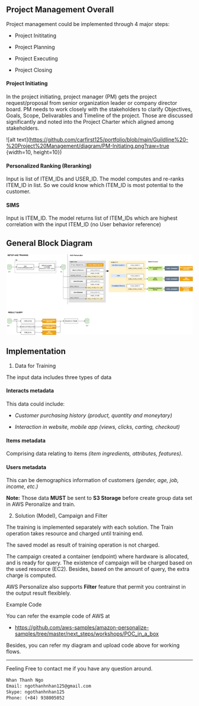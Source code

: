 ## Project Management Overall

Project management could be implemented through 4 major steps:

   * Project Inititating

   * Project Planning

   * Project Executing

   * Project Closing


#### Project Initiating

In the project initiating, project manager (PM) gets the project request/proposal from senior organization leader or company director board. 
PM needs to work closely with the stakeholders to clarify Objectives, Goals, Scope, Delivarables and Timeline of the project.
Those are discussed significantly and noted into the Project Charter which aligned among stakeholders.

![alt text](https://github.com/carfirst125/portfolio/blob/main/Guildline%20-%20Project%20Management/diagram/PM-Initiating.png?raw=true {width=10, height=10})

#### Personalized Ranking (Reranking)

Input is list of ITEM_IDs and USER_ID. The model computes and re-ranks ITEM_ID in list. So we could know which ITEM_ID is most potential to the customer.

#### SIMS

Input is ITEM_ID. The model returns list of ITEM_IDs which are highest correlation with the input ITEM_ID (no User behavior reference)

## General Block Diagram

![alt text](https://github.com/carfirst125/portfolio/blob/main/aws_personalize_recommendation/images/aws_personalize_recommendation_BlockDiagram.png?raw=true)

## Implementation

1. Data for Training

The input data includes three types of data

#### Interacts metadata

This data could include: 

*   *Customer purchasing history (product, quantity and moneytary)*

*   *Interaction in website, mobile app (views, clicks, carting, checkout)*

#### Items metadata

Comprising data relating to items *(item ingredients, attributes, features)*.

#### Users metadata

This can be demographics information of customers *(gender, age, job, income, etc.)*

**Note:** Those data **MUST** be sent to **S3 Storage** before create group data set in AWS Peronalize and train.

2. Solution (Model), Campaign and Filter

The training is implemented separately with each solution. The Train operation takes resource and charged until training end. 

The saved model as result of training operation is not charged. 

The campaign created a container (endpoint) where hardware is allocated, and is ready for query. The existence of campaign will be charged based on the used resource (EC2). Besides, based on the amount of query, the extra charge is computed.

AWS Personalize also supports **Filter** feature that permit you contrainst in the output result flexiblely.

Example Code

You can refer the example code of AWS at

  *  https://github.com/aws-samples/amazon-personalize-samples/tree/master/next_steps/workshops/POC_in_a_box

Besides, you can refer my diagram and upload code above for working flows.

- - - - - 
Feeling Free to contact me if you have any question around.

    Nhan Thanh Ngo
    Email: ngothanhnhan125@gmail.com
    Skype: ngothanhnhan125
    Phone: (+84) 938005052
